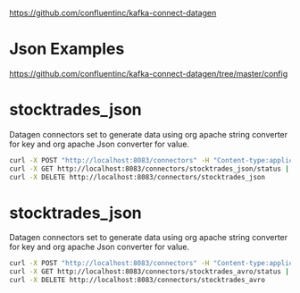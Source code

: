 https://github.com/confluentinc/kafka-connect-datagen


# Json Examples
https://github.com/confluentinc/kafka-connect-datagen/tree/master/config

# stocktrades_json
Datagen connectors set to generate data using org apache string converter for key and org apache Json converter for value.
```bash
curl -X POST "http://localhost:8083/connectors" -H "Content-type:application/json" --data @datagen/stocktrades_json.json | jq
curl -X GET http://localhost:8083/connectors/stocktrades_json/status | jq
curl -X DELETE http://localhost:8083/connectors/stocktrades_json
```

# stocktrades_json
Datagen connectors set to generate data using org apache string converter for key and org apache Json converter for value.
```bash
curl -X POST "http://localhost:8083/connectors" -H "Content-type:application/json" --data @datagen/stocktrades_avro.json | jq
curl -X GET http://localhost:8083/connectors/stocktrades_avro/status | jq
curl -X DELETE http://localhost:8083/connectors/stocktrades_avro
```